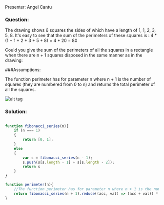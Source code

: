 Presenter: Angel Cantu

### Question:

The drawing shows 6 squares the sides of which have a length of 1, 1, 2, 3, 5, 8. It's easy to see that the sum of the perimeters of these squares is : 4 * (1 + 1 + 2 + 3 + 5 + 8) = 4 * 20 = 80

Could you give the sum of the perimeters of all the squares in a rectangle when there are n + 1 squares disposed in the same manner as in the drawing:

###Assumptions:

The function perimeter has for parameter n where n + 1 is the number of squares (they are numbered from 0 to n) and returns the total perimeter of all the squares.


![alt tag](http://i.imgur.com/EYcuB1wm.jpg)

  ### Solution:
```javascript

function fibonacci_series(n){
    if (n === 1)
    {
        return [0, 1];
    }
    else
    {
        var s = fibonacci_series(n - 1);
        s.push(s[s.length - 1] + s[s.length - 2]);
        return s
    }
}

function perimeter(n){
    //The function perimeter has for parameter n where n + 1 is the number of squares 
    return fibonacci_series(n + 1).reduce((acc, val) => (acc + val)) * 4;
}
```